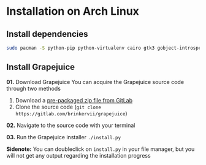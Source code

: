 # Installation on Arch Linux

## Install dependencies
```bash
sudo pacman -S python-pip python-virtualenv cairo gtk3 gobject-introspection gobject-introspection-runtime xdg-user-dirs lib32-gnutls
```

## Install Grapejuice

**01.** Download Grapejuice
You can acquire the Grapejuice source code through two methods

1) Download a [pre-packaged zip file from GitLab](https://gitlab.com/brinkervii/grapejuice/-/archive/master/grapejuice-master.zip)
2) Clone the source code (`git clone https://gitlab.com/brinkervii/grapejuice`) 

**02.** Navigate to the source code with your terminal

**03.** Run the Grapejuice installer `./install.py`

**Sidenote:** You can doubleclick on `install.py` in your file manager, but you will not get any output regarding the installation progress

